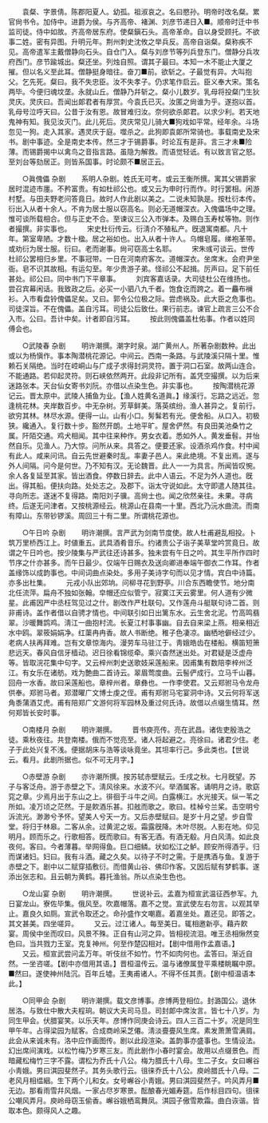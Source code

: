 <!-- { "loadSidebar": true } -->
　　袁粲、字景倩。陈郡阳夏人。幼孤。祖淑哀之。名曰愍孙。明帝时改名粲。累官尙书令。加侍中。进爵为侯。与齐高帝、褚渊、刘彦节递日入■。顺帝时迁中书监司徒。侍中如故。齐高帝居东府。使粲鎭石头。高帝革命。自以身受顾托。不欲事二姓。密有异图。升明元年。荆州刺史沈攸之举兵反。高帝自诣粲。粲称疾不见。高帝遣军主戴僧静向石头。自仓门入。粲与刘彦节等列兵登东门。僧静分兵攻府西门。彦节踰城出。粲还坐。列烛自照。谓其子最曰。本知一木不能止大厦之摧。但以名义至此耳。僧静挺身暗往。奋刀■前。欲斩之。子最觉有异。大叫抱父。乞先死。粲曰。我不失忠臣。汝不失孝子。仍求笔作启云。臣义奉大宋。策名两毕。今便归魂坟垄。永就山丘。僧静乃幷斩之。粲小儿数岁。乳母将投粲门生狄灵庆。灵庆曰。吾闻出郞君者有厚赏。今袁氏已灭。汝匿之尙谁为乎。遂抱以首。乳母号泣呼天曰。公昔于汝有恩。故冒难归汝。奈何欲杀郞君。以求少利。若天地鬼神有知。我见汝灭门。此儿死后。灵庆常见儿骑大■狗戏如平常。经年余。斗场忽见一狗。走入其家。遇灵庆于庭。噬杀之。此狗即袁郞所常骑也。事载南史及宋书。剧中事迹。全是南史本传。然三才于锡爵事。时论互有是非。言三才未■险薄。而锡爵揭中以禽鸟之音指言路。虽隐为解救。而语觉轻诋。有以致言官之怒。至刘台等劾居正。则皆系国事。时论颇不■居正云。 


　　○眞傀儡 杂剧 
　　系明人杂剧。姓氏无可考。或云王衡所撰。寓其父锡爵家居时混迹市廛。不矜富贵。有如杜祁公也。或又云为申时行而作。时行罢相。闲游村墅。与田夫野老问答竟日。故时人作此剧以美之。二说未知孰是。按杜衍本传。衍出入从者十余人。不肯为居士服以窃高名。则必无道帽深衣。入傀儡场中之理。惟可谈所载相合。但与正史不合。至谏议三公入市弹本。及赐白玉寿杖等物。则作者撮撰。非实事也。 
　　宋史杜衍传云。衍淸介不殖私产。旣退寓南都。凡十年。第室卑陋。才数十楹。居之裕如也。出入从者十许人。乌帽皂履。绨袍革带。或劝衍为居士服。衍曰。老而谢事。尙可窃高士名耶。 
　　宋朱彧可谈云。世传杜祁公罢相归乡里。不事冠带。一日在河南府客次。道帽深衣。坐席末。会府尹坐衙。皂不识其故相。有运勾至。年少贵游子弟。怪祁公不起揖。厉声曰。足下前任甚处。祁公曰。同中书门下平章事。 
　　刘宾客嘉话录。大司徒杜公在维扬也。尝召宾幕闲话。我致政之后。必买一小驷八九千者。饱食讫而跨之。着一麤布襕衫。入市看盘铃傀儡足矣。又曰。郭令公位极之际。尝虑祸及。此大臣之危事也。司徒深旨。不在傀儡。盖自污耳。司徒公后致仕。果行前志。谏官上疏言三公不合入市。公曰。吾计中矣。计者即自污耳。 
　　按此则傀儡盖杜佑事。作者以姓同傅会也。 


　　○武陵春 杂剧 
　　明许潮撰。潮字时泉。湖广黄州人。所著杂剧数种。此出或以为杨愼作。事本陶潜桃花源记。中间云。西南一条路。与武陵溪只隔十里。惟赖石关隔绝。当时在崆峒山与广成子求得封洞灵符。置于洞口石室。故两山连合。不能通路。若仰起灵符。则石峡依然两开。此段非记所有。盖凭空撮撰。以为后来迷路张本。天台仙女寄书刘阮。亦借以点染生色。非实事也。 
　　按陶潜桃花源记云。晋太原中。武陵人捕鱼为业。【渔人姓黄名道眞。】缘溪行。忘路之远近。忽逢桃花林。夹岸数百步。中无杂树。芳草鲜美。落英缤纷。渔人甚异之。复前行。欲穷其林。林尽水源。便得一山。山有小口。髣髴若有光。便舍船。从口入。初极狭。纔通入。复行数十步。豁然开朗。土地平旷。屋舍俨然。有良田美池桑竹之属。阡陌交通。鸡犬相闻。其中往来种作。男女衣着。悉如外人。黄发垂髫。并怡然自乐。见渔人。乃大惊。问所从来。具答之。便要还家。设酒杀鸡作食。村中闻有此人。咸来问讯。自云先世避秦时乱。率妻子邑人。来此绝境。不复出焉。遂与外人间隔。问今是何世。乃不知有汉。无论魏晋。此人一一为具言。所闻皆叹惋。余人各复延至其家。皆出酒食。停数日辞去。此中人语云。不足为外人道也。旣出。得其船。便扶向路。处处志之。及郡下。诣太守说如此。太守即遣人随其往。寻向所志。遂迷不复得路。南阳刘子骥。高尙士也。闻之欣然亲往。未果。寻病终。后遂无问津者。又按桃源经云。桃源山在县南一十里。西北乃沅水曲流。而南有障山。东带钞锣溪。周回三十有二里。所谓桃花源也。 


　　○午日吟 杂剧 
　　明许潮撰。言严武为剑南节度使。故人杜甫避乱相投。卜筑万里桥西江上。时値重五。武具酒肴音乐。约诸贵公子诣子美草堂吟赏竟日。故谓之午日吟也。按少陵集与严武往还诗甚多。独未尝有午日之吟。其生平所作四时节序之什亦甚多。而午日最少。仅端午日赐衣及送向卿进奉端午御衣二作耳。作者盖缘饰以成韵事也。中间词曲点染处。多用子美诗字句而以见才情。宾白中诗篇。亦多出杜集。 
　　元戎小队出郊垧。问柳寻花到野亭。川合东西瞻使节。地分南北任流萍。扁舟不独如张翰。皁帽还应似管宁。寂寞江天云雾里。何人道有少微星。此甫因严中丞枉驾见过之什。剧改作严杜联句。又作莲舟斗艇联句诗二首。则非甫诗。盖作者借以自骋才情也。中间联引如日出篱东水。云生舍北泥。竹高鸣翡翠。沙暖舞鹍鸡。淸江一曲抱村流。长夏江村事事幽。自去自来梁上燕。相亲相近水中鸥。翠筱娟娟净。红蕖冉冉香。故人书断绝。稚子色凄凉。幽栖地僻经过少。老病人扶再拜难。岂有文章惊海内。漫劳车马驻江于。靑娥皓齿在楼船。横笛短箫悲远天。春风自信牙樯动。迟日徐看锦缆牵。乘兴杳然迷出处。对君疑是泛虚舟等。皆取浣花集中句字。又云梓州刺史送歌妓采莲船来。因甫集有数陪李梓州泛江。有女乐在诸舫。戏为艶曲二首诗云。翠眉莺度曲。云髻俨成行。立马千山暮。回舟一水香。故曰采莲船也。章梓州者。章彝也。一作李使君。又云郑驸马令龙舟供奉。郑驸马者。郑潜曜广文博士虔之侄。甫有郑驸马宅宴洞中诗。又云何将军送角黍蒲酒艾虎。甫有陪郑广文游何将军园林及重过何氏诗。故借以点缀生情耳。然何郑皆长安时事。 


　　○南楼月 杂剧 
　　明许潮撰。 
　　晋书庾亮传。亮在武昌。诸佐吏殷浩之徒。乘秋夜往。共登南楼。俄而不觉亮至。诸人将起避之。亮徐曰。诸君少住。老子于此处兴复不浅。便据胡床与浩等谈咏竟坐。其坦率行己。多此类也。【世说云。看月。此剧所据也。似不可无月字。】 


　　○赤壁游 杂剧 
　　亦许潮所撰。按苏轼赤壁赋云。壬戌之秋。七月旣望。苏子与客泛舟。游于赤壁之下。淸风徐来。水波不兴。举酒属客。诵明月之诗。歌窈窕之章。少焉月出于东山之上。徘徊于斗牛之间。白露横江。水光接天。纵一苇之所如。凌万顷之茫然。于是飮酒乐甚。扣舷而歌之。歌曰。桂棹兮兰桨。击空明兮泝流光。渺渺兮予怀。望美人兮天一方。又后赤壁赋曰。是岁十月之望。步自雪堂。将归于林皋。二客从余。过黄泥之坂。霜露旣降。木叶尽脱。人影在地。仰见明月。顾而乐之。行歌相答。旣而歌曰。有客无酒。有酒无殽。月白风淸。如此良夜何。客曰。今者薄暮。举网得鱼。巨口细鳞。状如松江之鲈。顾安所得酒乎。归而谋诸妇。妇曰。我有斗酒。藏之久矣。以待子不时之需。于是携酒与鱼。复游于赤壁之下。剧中以二赋穿插敷衍。而借黄山谷、佛印作客。又因后赋有梦鹤事。遂添出张志和。且云朝为黄鹤。暮托渔翁。所以点染生色也。 


　　○龙山宴 杂剧 
　　明许潮撰。 
　　世说补云。孟嘉为桓宣武温征西参军。九日宴龙山。寮佐毕集。俄风至。吹嘉帽落。嘉不之觉。宣武使左右勿言。以观其举止。嘉良久如厕。宣武令取还之。命孙盛作文嘲嘉。着嘉坐处。嘉还见。即答之。其文甚美。四坐嗟异。 
　　又云。过江诸人。每至美日。辄相邀新亭。藉卉飮宴。周侯中坐而叹曰。风景不殊。正自有山河之异。皆相视流泪。唯王丞相愀然变色曰。当共戮力王室。克复神州。何至作楚囚相对。【剧中借用作孟嘉语。】 
　　又云。桓宣武尝问孟万年。听伎丝不如竹。竹不如肉何也。孟答曰。渐近自然。一坐咨嗟。【剧中亦借用其语。】晋桓温传云。温与诸僚属登平乘楼眺瞩中原。■然曰。遂使神州陆沉。百年丘墟。王夷甫诸人。不得不任其责。【剧中桓温语本此。】 


　　○同甲会 杂剧 
　　明许潮撰。载文彦博事。彦博两登相位。封潞国公。退休居洛。与致仕中散大夫程珦。朝议大夫司马旦。司封郞中席汝言。皆七十八岁。为同生甲会。伏腊宴笑。以乐天年。彦博作同庚会诗云。四人三百二十岁。况是同生甲午年。占得梁园为赋客。合成商岭采芝僊。淸淡亹亹风生席。素发萧萧雪满肩。此会从来诚未有。洛中应作画图传。剧以此段渲染。盖韵事亦盛事也。生情设法。幻出席间演戏。以松竹梅乃岁寒三友。而此剧作小春时宴会。故用以点缀景色。而暗藏松梅竹三字不露。谓松为乔氏十八公。梅为腊氏十八母。生二子女。女曰嶰谷小靑娥。男曰淇园斐然子。其务头歌行云。徂徕乔氏十八公。庾岭腊氏十八母。二老风月相缊絪。生下两个儿和女。女号嶰谷小靑娥。男曰淇园斐然子。吟风弄月■无边。那看雨雪幷风烟。一家占尽岁寒景。酝酿春光媚寿筵。后作标目四句。徂徕公嘲风弄月。庾岭母窃玉偷香。嶰谷娥栖鸾舞凤。淇园子傲雪欺霜。曲白诙谐。皆取本色。颇得风人之趣。 
